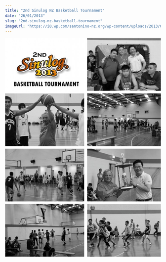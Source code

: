 ```yaml
---
title: "2nd Sinulog NZ Basketball Tournament"
date: "26/01/2013"
slug: "2nd-sinulog-nz-basketball-tournament"
imageUrl: "https://i0.wp.com/santonino-nz.org/wp-content/uploads/2013/01/basketball-729x1024.jpg?resize=729%2C1024"
---
```


[![basketball](assets\images\basketball-729x1024.jpg)](https://i0.wp.com/santonino-nz.org/wp-content/uploads/2013/01/basketball.jpg)